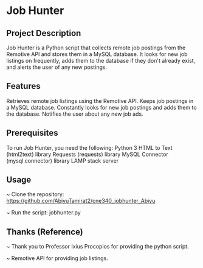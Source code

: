 # Job Hunter

## Project Description
Job Hunter is a Python script that collects remote job postings from the Remotive API and stores them in a MySQL database. It looks for new job listings on frequently, adds them to the database if they don't already exist, and alerts the user of any new postings.

## Features
 Retrieves remote job listings using the Remotive API.
 Keeps job postings in a MySQL database.
 Constantly looks for new job postings and adds them to the database.
 Notifies the user about any new job ads.

## Prerequisites
 To run Job Hunter, you need the following:
 Python 3 
 HTML to Text (html2text) library
 Requests (requests) library
 MySQL Connector (mysql.connector) library
 LAMP stack server

## Usage
~ Clone the repository: https://github.com/AbiyuTamirat2/cne340_jobhunter_Abiyu

~ Run the script: jobhunter.py

## Thanks (Reference)
~ Thank you to Professor Ixius Procopios for providing the python script.

~ Remotive API for providing job listings.